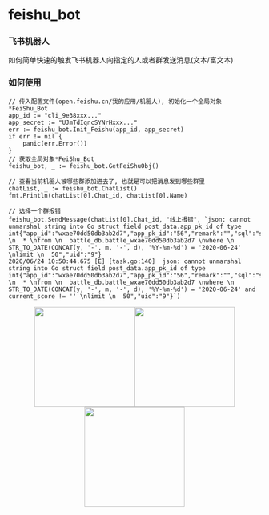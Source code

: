# feishu_bot

### 飞书机器人

如何简单快速的触发飞书机器人向指定的人或者群发送消息(文本/富文本)


### 如何使用
```
// 传入配置文件(open.feishu.cn/我的应用/机器人), 初始化一个全局对象*FeiShu_Bot
app_id := "cli_9e38xxx..."
app_secret := "UJmTdIqncSYNrHxxx..."
err := feishu_bot.Init_Feishu(app_id, app_secret)
if err != nil {
    panic(err.Error())
}
// 获取全局对象*FeiShu_Bot
feishu_bot, _ := feishu_bot.GetFeiShuObj()

// 查看当前机器人被哪些群添加进去了, 也就是可以把消息发到哪些群里
chatList, _ := feishu_bot.ChatList()
fmt.Println(chatList[0].Chat_id, chatList[0].Name)

// 选择一个群报错
feishu_bot.SendMessage(chatList[0].Chat_id, "线上报错", `json: cannot unmarshal string into Go struct field post_data.app_pk_id of type int{"app_id":"wxae70dd50db3ab2d7","app_pk_id":"56","remark":"","sql":"select \n  * \nfrom \n  battle_db.battle_wxae70dd50db3ab2d7 \nwhere \n  STR_TO_DATE(CONCAT(y, '-', m, '-', d), '%Y-%m-%d') = '2020-06-24' \nlimit \n  50","uid":"9"}
2020/06/24 10:50:44.675 [E] [task.go:140]  json: cannot unmarshal string into Go struct field post_data.app_pk_id of type int{"app_id":"wxae70dd50db3ab2d7","app_pk_id":"56","remark":"","sql":"select \n  * \nfrom \n  battle_db.battle_wxae70dd50db3ab2d7 \nwhere \n  STR_TO_DATE(CONCAT(y, '-', m, '-', d), '%Y-%m-%d') = '2020-06-24' and current_score != '' \nlimit \n  50","uid":"9"}`)
```


<center class="half">
    <img src="https://img-blog.csdn.net/2018061215200776?watermark/2/text/aHR0cHM6Ly9ibG9nLmNzZG4ubmV0L3FxXzIxODA4OTYx/font/5a6L5L2T/fontsize/400/fill/I0JBQkFCMA==/dissolve/70" width="200"/><img src="https://img-blog.csdn.net/20180612152032532?watermark/2/text/aHR0cHM6Ly9ibG9nLmNzZG4ubmV0L3FxXzIxODA4OTYx/font/5a6L5L2T/fontsize/400/fill/I0JBQkFCMA==/dissolve/70" width="200"/><img src="https://img-blog.csdn.net/20180612152100203?watermark/2/text/aHR0cHM6Ly9ibG9nLmNzZG4ubmV0L3FxXzIxODA4OTYx/font/5a6L5L2T/fontsize/400/fill/I0JBQkFCMA==/dissolve/70" width="200"/>
</center>
